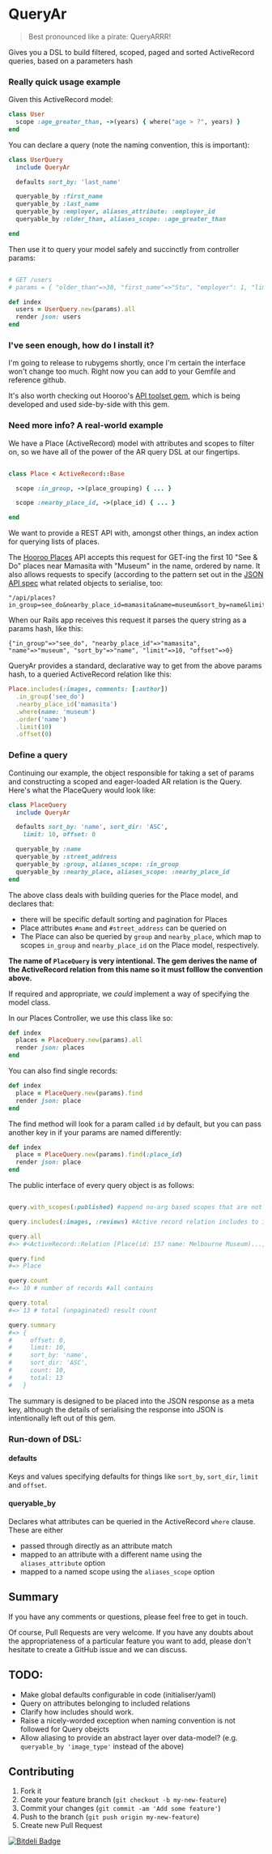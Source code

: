 # QueryAr

> Best pronounced like a pirate: QueryARRR!

Gives you a DSL to build filtered, scoped, paged and sorted ActiveRecord queries, based on a parameters hash

### Really quick usage example

Given this ActiveRecord model:

```ruby
class User
  scope :age_greater_than, ->(years) { where("age > ?", years) }
end
```

You can declare a query (note the naming convention, this is important):

```ruby
class UserQuery
  include QueryAr

  defaults sort_by: 'last_name'

  queryable_by :first_name
  queryable_by :last_name
  queryable_by :employer, aliases_attribute: :employer_id
  queryable_by :older_than, aliases_scope: :age_greater_than

end
```

Then use it to query your model safely and succinctly from controller params:

```ruby

# GET /users
# params = { "older_than"=>30, "first_name"=>"Stu", "employer": 1, "limit"=>5, "offset"=>0 }

def index
  users = UserQuery.new(params).all
  render json: users
end
```

### I've seen enough, how do I install it?

I'm going to release to rubygems shortly, once I'm certain the interface won't change too much. Right now you
can add to your Gemfile and reference github.

It's also worth checking out Hooroo's [API toolset gem](https://github.com/hooroo/hooroo-api-tools), which is being developed and used side-by-side with this gem.

### Need more info? A real-world example

We have a Place (ActiveRecord) model with attributes and scopes to filter on, so we have all of the power of the AR query DSL at our fingertips.

```ruby

class Place < ActiveRecord::Base

  scope :in_group, ->(place_grouping) { ... }

  scope :nearby_place_id, ->(place_id) { ... }

end
```

We want to provide a REST API with, amongst other things, an index action for querying lists of places.

The [Hooroo Places](http://places.hooroo.com) API accepts this request for GET-ing the first 10 "See & Do" places near Mamasita with "Museum" in the name, ordered by name.
It also allows requests to specify (according to the pattern set out in the [JSON API spec](http://jsonapi.org/) what related objects to serialise, too:

```
"/api/places?in_group=see_do&nearby_place_id=mamasita&name=museum&sort_by=name&limit=10&offset=0"
```

When our Rails app receives this request it parses the query string as a params hash, like this:

```
{"in_group"=>"see_do", "nearby_place_id"=>"mamasita", "name"=>"museum", "sort_by"=>"name", "limit"=>10, "offset"=>0}
```

QueryAr provides a standard, declarative way to get from the above params hash, to a queried ActiveRecord relation like this:

```ruby
Place.includes(:images, comments: [:author])
  .in_group('see_do')
  .nearby_place_id('mamasita')
  .where(name: 'museum')
  .order('name')
  .limit(10)
  .offset(0)
```

### Define a query

Continuing our example, the object responsible for taking a set of params and constructing a scoped and eager-loaded AR relation is the Query.
Here's what the PlaceQuery would look like:

```ruby
class PlaceQuery
  include QueryAr

  defaults sort_by: 'name', sort_dir: 'ASC',
    limit: 10, offset: 0

  queryable_by :name
  queryable_by :street_address
  queryable_by :group, aliases_scope: :in_group
  queryable_by :nearby_place, aliases_scope: :nearby_place_id
end
```

The above class deals with building queries for the Place model, and declares that:

* there will be specific default sorting and pagination for Places
* Place attributes ```#name``` and ```#street_address``` can be queried on
* The Place can also be queried by ```group``` and ```nearby_place```, which map to scopes ```in_group``` and ```nearby_place_id``` on the Place model, respectively.

**The name of ```PlaceQuery``` is very intentional. The gem derives the name of the ActiveRecord relation from this name so it must folllow the convention above.**

If required and appropriate, we *could* implement a way of specifying the model class.

In our Places Controller, we use this class like so:

```ruby
def index
  places = PlaceQuery.new(params).all
  render json: places
end
```

You can also find single records:

```ruby
def index
  place = PlaceQuery.new(params).find
  render json: place
end
```

The find method will look for a param called ```id``` by default, but you can pass another key in if your params are named differently:

```ruby
def index
  place = PlaceQuery.new(params).find(:place_id)
  render json: place
end
```

The public interface of every query object is as follows:

```ruby

query.with_scopes(:published) #append no-arg based scopes that are not mapped as query string params

query.includes(:images, :reviews) #Active record relation includes to improve query performance

query.all
#=> #<ActiveRecord::Relation [Place(id: 157 name: Melbourne Museum)...]>

query.find
#=> Place

query.count
#=> 10 # number of records #all contains

query.total
#=> 13 # total (unpaginated) result count

query.summary
#=> {
#     offset: 0,
#     limit: 10,
#     sort_by: 'name',
#     sort_dir: 'ASC',
#     count: 10,
#     total: 13
#   }
```

The summary is designed to be placed into the JSON response as a meta key, although the details of serialising the response into JSON is intentionally left out of this gem.

### Run-down of DSL:

#### defaults

Keys and values specifying defaults for things like ```sort_by```, ```sort_dir```, ```limit``` and ```offset```.

#### queryable_by

Declares what attributes can be queried in the ActiveRecord ```where``` clause. These are either
* passed through directly as an attribute match
* mapped to an attribute with a different name using the `aliases_attribute` option
* mapped to a named scope using the `aliases_scope` option


## Summary

If you have any comments or questions, please feel free to get in touch.

Of course, Pull Requests are very welcome. If you have any doubts about the appropriateness of a particular feature you want to add, please don't hesitate to create a GitHub issue and we can discuss.


## TODO:

* Make global defaults configurable in code (initialiser/yaml)
* Query on attributes belonging to included relations
* Clarify how includes should work.
* Raise a nicely-worded exception when naming convention is not followed for Query obejcts
* Allow aliasing to provide an abstract layer over data-model? (e.g. ```queryable_by 'image_type'``` instead of the above)

## Contributing

1. Fork it
2. Create your feature branch (`git checkout -b my-new-feature`)
3. Commit your changes (`git commit -am 'Add some feature'`)
4. Push to the branch (`git push origin my-new-feature`)
5. Create new Pull Request


[![Bitdeli Badge](https://d2weczhvl823v0.cloudfront.net/hooroo/query_ar/trend.png)](https://bitdeli.com/free "Bitdeli Badge")

